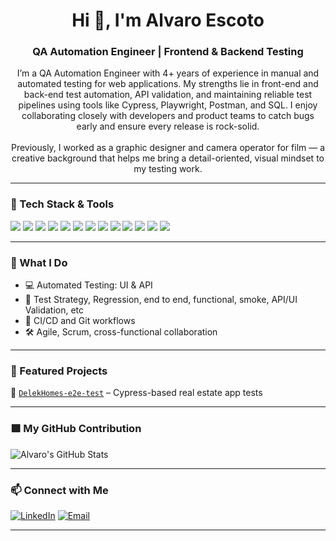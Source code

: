 <h1 align="center">Hi 👋, I'm Alvaro Escoto</h1>
<h3 align="center">QA Automation Engineer | Frontend & Backend Testing</h3>

<p align="center">
I’m a QA Automation Engineer with 4+ years of experience in manual and automated testing for web applications.  
My strengths lie in front-end and back-end test automation, API validation, and maintaining reliable test pipelines using tools like Cypress, Playwright, Postman, and SQL.  
I enjoy collaborating closely with developers and product teams to catch bugs early and ensure every release is rock-solid.  
<br><br>
Previously, I worked as a graphic designer and camera operator for film — a creative background that helps me bring a detail-oriented, visual mindset to my testing work.
</p>


---

### 🚀 Tech Stack & Tools

<p align="left">
  <img src="https://img.shields.io/badge/JavaScript-323330?style=for-the-badge&logo=javascript&logoColor=F7DF1E" />
  <img src="https://img.shields.io/badge/Cypress-17202C?style=for-the-badge&logo=cypress&logoColor=white" />
  <img src="https://img.shields.io/badge/Playwright-45ba63?style=for-the-badge&logo=playwright&logoColor=white" />
  <img src="https://img.shields.io/badge/Postman-F36818?style=for-the-badge&logo=postman&logoColor=white" />
  <img src="https://img.shields.io/badge/Swagger-85EA2D?style=for-the-badge&logo=swagger&logoColor=black" />
  <img src="https://img.shields.io/badge/VsCode-007ACC?style=for-the-badge&logo=visual-studio-code&logoColor=white" />
  <img src="https://img.shields.io/badge/GitHub-181717?style=for-the-badge&logo=github&logoColor=white" />
  <img src="https://img.shields.io/badge/SQL-003B57?style=for-the-badge&logo=postgresql&logoColor=white" />
  <img src="https://img.shields.io/badge/Adminer-527B9B?style=for-the-badge" />
  <img src="https://img.shields.io/badge/Jira-0052CC?style=for-the-badge&logo=jira&logoColor=white" />
  <img src="https://img.shields.io/badge/Zephyr-0094D9?style=for-the-badge&logo=zephyr&logoColor=white" />
  <img src="https://img.shields.io/badge/Qase.io-2D2D2D?style=for-the-badge&logo=data&logoColor=white" />
  <img src="https://img.shields.io/badge/Confluence-172B4D?style=for-the-badge&logo=confluence&logoColor=white" />
</p>

---

### 🧪 What I Do

- 💻 Automated Testing: UI & API
- 🧠 Test Strategy, Regression, end to end, functional, smoke, API/UI Validation, etc
- 🔁 CI/CD and Git workflows
- 🛠 Agile, Scrum, cross-functional collaboration

---

### 📁 Featured Projects

🔹 [`DelekHomes-e2e-test`](https://github.com/alvaroescoto/DelekHomes-e2e-test) – Cypress-based real estate app tests  



---

### 🟩 My GitHub Contribution


![Alvaro's GitHub Stats](https://github-readme-stats.vercel.app/api?username=alvaroescoto&show_icons=true&count_private=true&include_all_commits=true&hide=prs,issues,contribs&theme=github_dark)




---

### 📫 Connect with Me

[![LinkedIn](https://img.shields.io/badge/LinkedIn-Alvaro_Escoto-blue?style=flat&logo=linkedin)](https://linkedin.com/in/alvaroescoto)
[![Email](https://img.shields.io/badge/Email-alvaroedeavila@gmail.com-informational?style=flat)](mailto:alvaroedeavila@gmail.com)


---
